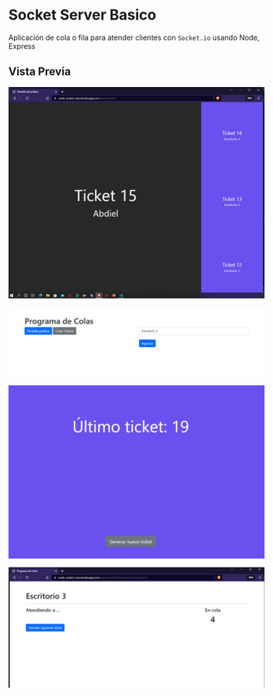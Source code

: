 # Socket Server Basico

Aplicación de cola o fila para atender clientes con `Socket.io` usando Node, Express

## Vista Previa

![Pantalla Principal](./public/img/publico-colas.jpeg)

![Pantalla de Entrada](./public/img/principal-colas.jpeg)

![Pantalla Crear Tickets](./public/img/generar-ticket.jpeg)

![Pantalla Escritorio](./public/img/escritorio-colas.jpeg)
